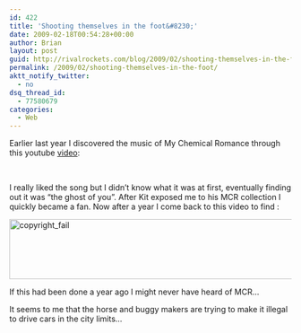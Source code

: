 ```yaml
---
id: 422
title: 'Shooting themselves in the foot&#8230;'
date: 2009-02-18T00:54:28+00:00
author: Brian
layout: post
guid: http://rivalrockets.com/blog/2009/02/shooting-themselves-in-the-foot/
permalink: /2009/02/shooting-themselves-in-the-foot/
aktt_notify_twitter:
  - no
dsq_thread_id:
  - 77580679
categories:
  - Web
---
```

Earlier last year I discovered the music of My Chemical Romance through this youtube [video](http://www.youtube.com/watch?v=V9rGlcBF4_A): 

 

I really liked the song but I didn&#8217;t know what it was at first, eventually finding out it was &#8220;the ghost of you&#8221;. After Kit exposed me to his MCR collection I quickly became a fan. Now after a year I come back to this video to find :

<img class="aligncenter size-full wp-image-421" src="http://rivalrockets.com/blog/wp-content/uploads/2009/02/copyright_fail.jpg" alt="copyright_fail" width="673" height="107" />

If this had been done a year ago I might never have heard of MCR&#8230;

It seems to me that the horse and buggy makers are trying to make it illegal to drive cars in the city limits&#8230;